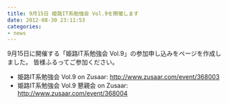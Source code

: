 ```yaml
---
title: 9月15日 姫路IT系勉強会 Vol.9を開催します
date: 2012-08-30 23:11:53
categories:
- news
---
```


9月15日に開催する「姫路IT系勉強会 Vol.9」の参加申し込みをページを作成しました。
皆様ふるってご参加ください。

-   姫路IT系勉強会 Vol.9 on Zusaar: <http://www.zusaar.com/event/368003>
-   姫路IT系勉強会 Vol.9 懇親会 on Zusaar: <http://www.zusaar.com/event/368004>
